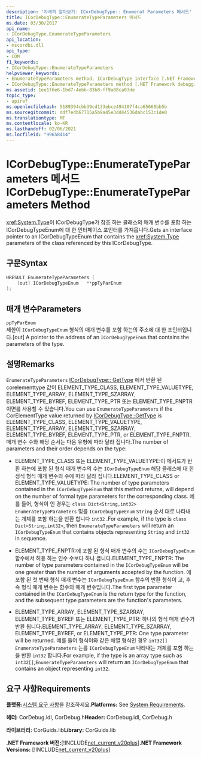 ```yaml
---
description: '자세히 알아보기: ICorDebugType:: Enumerat Parameters 메서드'
title: ICorDebugType::EnumerateTypeParameters 메서드
ms.date: 03/30/2017
api_name:
- ICorDebugType.EnumerateTypeParameters
api_location:
- mscordbi.dll
api_type:
- COM
f1_keywords:
- ICorDebugType::EnumerateTypeParameters
helpviewer_keywords:
- EnumerateTypeParameters method, ICorDebugType interface [.NET Framework debugging]
- ICorDebugType::EnumerateTypeParameters method [.NET Framework debugging]
ms.assetid: 1ee1f6e6-1bd7-4ebb-83b8-ff9a08ca03de
topic_type:
- apiref
ms.openlocfilehash: 5189394cbb39cd133ebce494107f4ca65660bb5b
ms.sourcegitcommit: ddf7edb67715a5b9a45e3dd44536dabc153c1de0
ms.translationtype: MT
ms.contentlocale: ko-KR
ms.lasthandoff: 02/06/2021
ms.locfileid: "99658414"
---
```

# <a name="icordebugtypeenumeratetypeparameters-method"></a><span data-ttu-id="3e0fa-103">ICorDebugType::EnumerateTypeParameters 메서드</span><span class="sxs-lookup"><span data-stu-id="3e0fa-103">ICorDebugType::EnumerateTypeParameters Method</span></span>

<span data-ttu-id="3e0fa-104"><xref:System.Type>이 ICorDebugType가 참조 하는 클래스의 매개 변수를 포함 하는 ICorDebugTypeEnum에 대 한 인터페이스 포인터를 가져옵니다.</span><span class="sxs-lookup"><span data-stu-id="3e0fa-104">Gets an interface pointer to an ICorDebugTypeEnum that contains the <xref:System.Type> parameters of the class referenced by this ICorDebugType.</span></span>  
  
## <a name="syntax"></a><span data-ttu-id="3e0fa-105">구문</span><span class="sxs-lookup"><span data-stu-id="3e0fa-105">Syntax</span></span>  
  
```cpp  
HRESULT EnumerateTypeParameters (  
    [out] ICorDebugTypeEnum   **ppTyParEnum  
);  
```  
  
## <a name="parameters"></a><span data-ttu-id="3e0fa-106">매개 변수</span><span class="sxs-lookup"><span data-stu-id="3e0fa-106">Parameters</span></span>  

 `ppTyParEnum`  
 <span data-ttu-id="3e0fa-107">제한이 `ICorDebugTypeEnum` 형식의 매개 변수를 포함 하는의 주소에 대 한 포인터입니다.</span><span class="sxs-lookup"><span data-stu-id="3e0fa-107">[out] A pointer to the address of an `ICorDebugTypeEnum` that contains the parameters of the type.</span></span>  
  
## <a name="remarks"></a><span data-ttu-id="3e0fa-108">설명</span><span class="sxs-lookup"><span data-stu-id="3e0fa-108">Remarks</span></span>  

 <span data-ttu-id="3e0fa-109">`EnumerateTypeParameters` [ICorDebugType:: GetType](icordebugtype-gettype-method.md) 에서 반환 된 corelementtype 값이 ELEMENT_TYPE_CLASS, ELEMENT_TYPE_VALUETYPE, ELEMENT_TYPE_ARRAY, ELEMENT_TYPE_SZARRAY, ELEMENT_TYPE_BYREF, ELEMENT_TYPE_PTR 또는 ELEMENT_TYPE_FNPTR 이면를 사용할 수 있습니다.</span><span class="sxs-lookup"><span data-stu-id="3e0fa-109">You can use `EnumerateTypeParameters` if the CorElementType value returned by [ICorDebugType::GetType](icordebugtype-gettype-method.md) is ELEMENT_TYPE_CLASS, ELEMENT_TYPE_VALUETYPE, ELEMENT_TYPE_ARRAY, ELEMENT_TYPE_SZARRAY, ELEMENT_TYPE_BYREF, ELEMENT_TYPE_PTR, or ELEMENT_TYPE_FNPTR.</span></span> <span data-ttu-id="3e0fa-110">매개 변수 수와 해당 순서는 다음 유형에 따라 달라 집니다.</span><span class="sxs-lookup"><span data-stu-id="3e0fa-110">The number of parameters and their order depends on the type:</span></span>  
  
- <span data-ttu-id="3e0fa-111">ELEMENT_TYPE_CLASS 또는 ELEMENT_TYPE_VALUETYPE:이 메서드가 반환 하는에 포함 된 형식 매개 변수의 수는 `ICorDebugTypeEnum` 해당 클래스에 대 한 정식 형식 매개 변수의 수에 따라 달라 집니다.</span><span class="sxs-lookup"><span data-stu-id="3e0fa-111">ELEMENT_TYPE_CLASS or ELEMENT_TYPE_VALUETYPE: The number of type parameters contained in the `ICorDebugTypeEnum` that this method returns, will depend on the number of formal type parameters for the corresponding class.</span></span> <span data-ttu-id="3e0fa-112">예를 들어, 형식이 인 경우는 `class Dict<String,int32>` `EnumerateTypeParameters` 및를 `ICorDebugTypeEnum` `String` 순서 대로 나타내는 개체를 포함 하는을 반환 합니다 `int32` .</span><span class="sxs-lookup"><span data-stu-id="3e0fa-112">For example, if the type is `class Dict<String,int32>`, then `EnumerateTypeParameters` will return an `ICorDebugTypeEnum` that contains objects representing `String` and `int32` in sequence.</span></span>  
  
- <span data-ttu-id="3e0fa-113">ELEMENT_TYPE_FNPTR:에 포함 된 형식 매개 변수의 수는 `ICorDebugTypeEnum` 함수에서 허용 하는 인수 수보다 하나 큽니다.</span><span class="sxs-lookup"><span data-stu-id="3e0fa-113">ELEMENT_TYPE_FNPTR: The number of type parameters contained in the `ICorDebugTypeEnum` will be one greater than the number of arguments accepted by the function.</span></span> <span data-ttu-id="3e0fa-114">에 포함 된 첫 번째 형식 매개 변수는 `ICorDebugTypeEnum` 함수의 반환 형식이 고, 후속 형식 매개 변수는 함수의 매개 변수입니다.</span><span class="sxs-lookup"><span data-stu-id="3e0fa-114">The first type parameter contained in the `ICorDebugTypeEnum` is the return type for the function, and the subsequent type parameters are the function's parameters.</span></span>  
  
- <span data-ttu-id="3e0fa-115">ELEMENT_TYPE_ARRAY, ELEMENT_TYPE_SZARRAY, ELEMENT_TYPE_BYREF 또는 ELEMENT_TYPE_PTR: 하나의 형식 매개 변수가 반환 됩니다.</span><span class="sxs-lookup"><span data-stu-id="3e0fa-115">ELEMENT_TYPE_ARRAY, ELEMENT_TYPE_SZARRAY, ELEMENT_TYPE_BYREF, or ELEMENT_TYPE_PTR: One type parameter will be returned.</span></span> <span data-ttu-id="3e0fa-116">예를 들어 형식이와 같은 배열 형식인 경우 `int32[]` `EnumerateTypeParameters` 는를 `ICorDebugTypeEnum` 나타내는 개체를 포함 하는을 반환 `int32` 합니다.</span><span class="sxs-lookup"><span data-stu-id="3e0fa-116">For example, if the type is an array type such as `int32[]`,`EnumerateTypeParameters` will return an `ICorDebugTypeEnum` that contains an object representing `int32`.</span></span>  
  
## <a name="requirements"></a><span data-ttu-id="3e0fa-117">요구 사항</span><span class="sxs-lookup"><span data-stu-id="3e0fa-117">Requirements</span></span>  

 <span data-ttu-id="3e0fa-118">**플랫폼:**[시스템 요구 사항](../../get-started/system-requirements.md)을 참조하세요.</span><span class="sxs-lookup"><span data-stu-id="3e0fa-118">**Platforms:** See [System Requirements](../../get-started/system-requirements.md).</span></span>  
  
 <span data-ttu-id="3e0fa-119">**헤더:** CorDebug.idl, CorDebug.h</span><span class="sxs-lookup"><span data-stu-id="3e0fa-119">**Header:** CorDebug.idl, CorDebug.h</span></span>  
  
 <span data-ttu-id="3e0fa-120">**라이브러리:** CorGuids.lib</span><span class="sxs-lookup"><span data-stu-id="3e0fa-120">**Library:** CorGuids.lib</span></span>  
  
 <span data-ttu-id="3e0fa-121">**.NET Framework 버전:**[!INCLUDE[net_current_v20plus](../../../../includes/net-current-v20plus-md.md)]</span><span class="sxs-lookup"><span data-stu-id="3e0fa-121">**.NET Framework Versions:** [!INCLUDE[net_current_v20plus](../../../../includes/net-current-v20plus-md.md)]</span></span>
